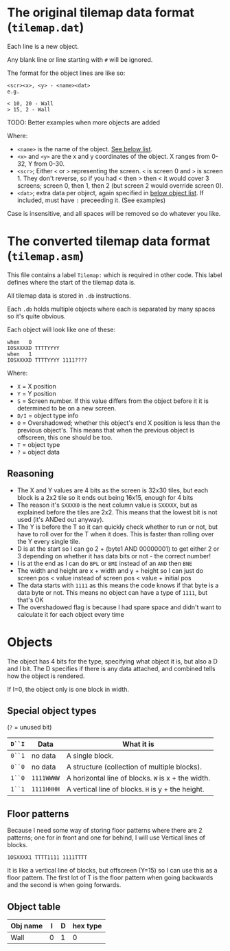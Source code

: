 # The original tilemap data format (`tilemap.dat`)
Each line is a new object.

Any blank line or line starting with `#` will be ignored.

The format for the object lines are like so:
```
<scr><x>, <y> - <name><dat>
e.g.

< 10, 20 - Wall
> 15, 2 - Wall
```
TODO: Better examples when more objects are added

Where:
- `<name>` is the name of the object. [See below list](#objects).
- `<x>` and `<y>` are the x and y coordinates of the object. X ranges from 0-32, Y from 0-30.
- `<scr>`; Either `<` or `>` representing the screen. `<` is screen 0 and `>` is screen 1. They don't reverse, so if you had < then > then < it would cover 3 screens; screen 0, then 1, then 2 (but screen 2 would override screen 0).
- `<dat>`; extra data per object, again specified in [below object list](#objects). If included, must have `:` preceeding it. (See examples)

Case is insensitive, and all spaces will be removed so do whatever you like.

# The converted tilemap data format (`tilemap.asm`)
This file contains a label `Tilemap:` which is required in other code. This label defines where the start of the tilemap data is.

All tilemap data is stored in `.db` instructions.

Each `.db` holds multiple objects where each is separated by many spaces so it's quite obvious.

Each object will look like one of these:
```
when   0
IOSXXXXD TTTTYYYY
when   1
IOSXXXXD TTTTYYYY 1111????
```
Where:
- `X` = X position
- `Y` = Y position
- `S` = Screen number. If this value differs from the object before it it is determined to be on a new screen.
- `D/I` = object type info
- `O` = Overshadowed; whether this object's end X position is less than the previous object's. This means that when the previous object is offscreen, this one should be too.
- `T` = object type
- `?` = object data

## Reasoning
- The X and Y values are 4 bits as the screen is 32x30 tiles, but each block is a 2x2 tile so it ends out being 16x15, enough for 4 bits
- The reason it's `SXXXX0` is the next column value is `SXXXXX`, but as explained before the tiles are 2x2. This means that the lowest bit is not used (it's ANDed out anyway).
- The Y is before the T so it can quickly check whether to run or not, but have to roll over for the T when it does. This is faster than rolling over the Y every single tile.
- D is at the start so I can go 2 + (byte1 AND 00000001) to get either 2 or 3 depending on whether it has data bits or not - the correct number!
- I is at the end as I can do `BPL` or `BMI` instead of an `AND` then `BNE`
- The width and height are x + width and y + height so I can just do screen pos < value instead of screen pos < value + initial pos
- The data starts with `1111` as this means the code knows if that byte is a data byte or not. This means no object can have a type of `1111`, but that's OK
- The overshadowed flag is because I had spare space and didn't want to calculate it for each object every time

# Objects
The object has 4 bits for the type, specifying what object it is, but also a D and I bit. The D specifies if there is any data attached, and combined tells how the object is rendered.

If I=0, the object only is one block in width.
## Special object types
(`?` = unused bit)

| `D``I` |    Data    | What it is |
|--------|------------|------------|
| `0``1` |  no data   | A single block. |
| `0``0` |  no data   | A structure (collection of multiple blocks). |
| `1``0` | `1111WWWW` | A horizontal line of blocks. `W` is x + the width. |
| `1``1` | `1111HHHH` | A vertical line of blocks. `H` is y + the height. |

## Floor patterns
Because I need some way of storing floor patterns where there are 2 patterns; one for in front and one for behind, I will use Vertical lines of blocks.
```
1OSXXXX1 TTTT1111 1111TTTT
```
It is like a vertical line of blocks, but offscreen (Y=15) so I can use this as a floor pattern. The first lot of T is the floor pattern when going backwards and the second is when going forwards.

## Object table
| Obj name | I | D | hex type |
|----------|---|---|----------|
| Wall     | 0 | 1 |    0     |


